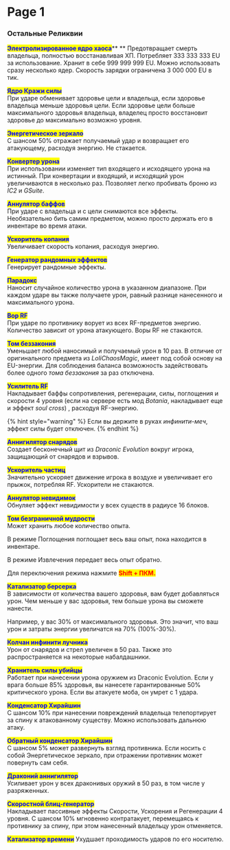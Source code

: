 # Page 1

### Остальные Реликвии

<mark style="color:blue;">**Электролизированное ядро хаоса**</mark>**                                                                                                       **                                                                                                 Предотвращает смерть владельца, полностью восстанавливая ХП. Потребляет 333 333 333 EU за использование. Хранит в себе 999 999 999 EU. Можно использовать сразу несколько ядер. Скорость зарядки ограничена 3 000 000 EU в тик.

<mark style="color:blue;">**Ядро Кражи силы**</mark>\
При ударе обменивает здоровье цели и владельца, если здоровье владельца меньше здоровья цели. Если здоровье цели больше максимального здоровья владельца, владелец просто восстановит здоровье до максимально возможно уровня.

<mark style="color:blue;">**Энергетическое зеркало**</mark>\
С шансом 50% отражает получаемый удар и возвращает его атакующему, расходуя энергию. Не стакается.

<mark style="color:blue;">**Конвертер урона**</mark>\
При использовании изменяет тип входящего и исходящего урона на истинный. При конвертации и входящий, и исходящий урон увеличиваются в несколько раз. Позволяет легко пробивать броню из _IC2_ и _GSuite_.

<mark style="color:blue;">**Аннулятор баффов**</mark>\
При ударе с владельца и с цели снимаются все эффекты. Необязательно бить самим предметом, можно просто держать его в инвентаре во время атаки.

<mark style="color:blue;">**Ускоритель копания**</mark>\
Увеличивает скорость копания, расходуя энергию.

<mark style="color:blue;">**Генератор рандомных эффектов**</mark>\
Генерирует рандомные эффекты.

<mark style="color:blue;">**Парадокс**</mark>\
Наносит случайное количество урона в указанном диапазоне. При каждом ударе вы также получаете урон, равный разнице нанесенного и максимального урона.

<mark style="color:blue;">**Вор RF**</mark>\
При ударе по противнику ворует из всех RF-предметов энергию. Количество зависит от урона атакующего. Воры RF не стакаются.

<mark style="color:blue;">**Том беззакония**</mark>\
Уменьшает любой наносимый и получаемый урон в 10 раз. В отличие от оригинального предмета из _LoliChaosMagic_, имеет под собой основу на EU-энергии. Для соблюдения баланса возможность задействовать более одного _тома беззакония_ за раз отключена.

<mark style="color:blue;">**Усилитель RF**</mark>\
Накладывает баффы сопротивления, регенерации, силы, поглощения и скорости 4 уровня (если на сервере есть мод _Botania_, накладывает еще и эффект _soul cross_) , расходуя RF-энергию.

{% hint style="warning" %}
Если вы держите в руках _инфинити-меч_, эффект силы будет отключен.
{% endhint %}

<mark style="color:blue;">**Аннигилятор снарядов**</mark>\
Создает бесконечный щит из _Draconic Evolution_ вокруг игрока, защищающий от снарядов и взрывов.

<mark style="color:blue;">**Ускоритель частиц**</mark>\
Значительно ускоряет движение игрока в воздухе и увеличивает его прыжок, потребляя RF. Ускорители не стакаются.

<mark style="color:blue;">**Аннулятор невидимок**</mark>\
Обнуляет эффект невидимости у всех существ в радиусе 16 блоков.

<mark style="color:blue;">**Том безграничной мудрости**</mark>\
Может хранить любое количество опыта.

В режиме Поглощения поглощает весь ваш опыт, пока находится в инвентаре.

В режиме Извлечения передает весь опыт обратно.

Для переключения режима нажмите <mark style="color:red;">**Shift + ПКМ.**</mark>

<mark style="color:blue;">**Катализатор берсерка**</mark>\
В зависимости от количества вашего здоровья, вам будет добавляться урон. Чем меньше у вас здоровья, тем больше урона вы сможете нанести.

Например, у вас 30% от максимального здоровья. Это значит, что ваш урон и затраты энергии увеличатся на 70% (100%-30%).

<mark style="color:blue;">**Колчан инфинити лучника**</mark>\
Урон от снарядов и стрел увеличен в 50 раз. Также это распространяется на некоторые набалдашники.

<mark style="color:blue;">**Хранитель силы убийцы**</mark>\
Работает при нанесении урона оружием из Draconic Evolution. Если у врага больше 85% здоровья, вы нанесете гарантированные 50% критического урона. Если вы атакуете моба, он умрет с 1 удара.

<mark style="color:blue;">**Конденсатор Хирайшин**</mark>\
С шансом 10% при нанесении повреждений владельца телепортирует за спину к атакованному существу. Можно использовать дальнюю атаку.

<mark style="color:blue;">**Обратный конденсатор Хирайшин**</mark>\
С шансом 5% может развернуть взгляд противника. Если носить с собой Энергетическое зеркало, при отражении противник может повернуть сам себя.

<mark style="color:blue;">**Драконий аннигилятор**</mark>\
Усиливает урон у всех драконивых оружий в 50 раз, в том числе у разряженных.

<mark style="color:blue;">**Скоростной блиц-генератор**</mark>\
Накладывает пассивные эффекты Скорости, Ускорения и Регенерации 4 уровня. С шансом 10% мгновенно контратакует, перемещаясь к противнику за спину, при этом нанесенный владельцу урон отменяется.

<mark style="color:blue;">**Катализатор времени**</mark>                                                                                                                                           Ухудшает проходимость ударов по его носителю.
